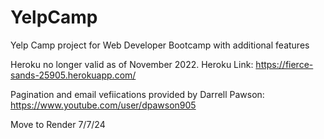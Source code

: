 # YelpCamp

Yelp Camp project for Web Developer Bootcamp with additional features

Heroku no longer valid as of November 2022.
Heroku Link: https://fierce-sands-25905.herokuapp.com/

Pagination and email vefiications provided by Darrell Pawson: https://www.youtube.com/user/dpawson905

Move to Render 7/7/24
